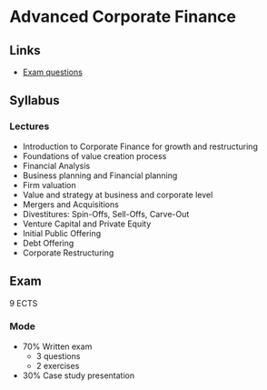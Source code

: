 # Advanced Corporate Finance
## Links

- [Exam questions](exam.md)

## Syllabus

### Lectures

- Introduction to Corporate Finance for growth and restructuring
- Foundations of value creation process
- Financial Analysis
- Business planning and Financial planning
- Firm valuation
- Value and strategy at business and corporate level
- Mergers and Acquisitions
- Divestitures: Spin-Offs, Sell-Offs, Carve-Out
- Venture Capital and Private Equity
- Initial Public Offering
- Debt Offering
- Corporate Restructuring

## Exam

9 ECTS

### Mode

- 70% Written exam
	- 3 questions
	- 2 exercises
- 30% Case study presentation


